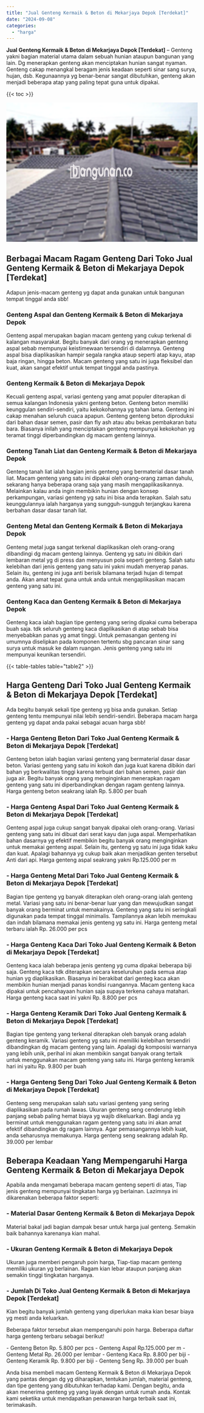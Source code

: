```yaml
---
title: "Jual Genteng Kermaik & Beton di Mekarjaya Depok [Terdekat]"
date: "2024-09-08"
categories: 
  - "harga"
---
```


**Jual Genteng Kermaik & Beton di Mekarjaya Depok \[Terdekat\]** – Genteng yakni bagian material utama dalam sebuah hunian ataupun bangunan yang lain. Dg menerapkan genteng akan menciptakan hunian sangat nyaman. Genteng cakap menangkal beragam jenis keadaan seperti sinar sang surya, hujan, dsb. Kegunaannya yg benar-benar sangat dibutuhkan, genteng akan menjadi beberapa atap yang paling tepat guna untuk dipakai.

{{< toc >}}

![Jual Genteng Kermaik & Beton di Mekarjaya Depok [Terdekat]](/images/genteng-minimalis-murah07.png)

## Berbagai Macam Ragam Genteng Dari Toko Jual Genteng Kermaik & Beton di Mekarjaya Depok \[Terdekat\]

Adapun jenis-macam genteng yg dapat anda gunakan untuk bangunan tempat tinggal anda sbb!

### Genteng Aspal dan Genteng Kermaik & Beton di Mekarjaya Depok

Genteng aspal merupakan bagian macam genteng yang cukup terkenal di kalangan masyarakat. Begitu banyak dari orang yg menerapkan genteng aspal sebab mempunyai keistimewaan tersendiri di dalamnya. Genteng aspal bisa diaplikasikan hampir segala rangka ataup seperti atap kayu, atap baja ringan, hingga beton. Macam genteng yang satu ini juga fleksibel dan kuat, akan sangat efektif untuk tempat tinggal anda pastinya.

### Genteng Kermaik & Beton di Mekarjaya Depok

Kecuali genteng aspal, variasi genteng yang amat populer diterapkan di semua kalangan Indonesia yakni genteng beton. Genteng beton memiliki keunggulan sendiri-sendiri, yaitu kekokohannya yg tahan lama. Genteng ini cakap menahan seluruh cuaca apapun. Genteng genteng beton diproduksi dari bahan dasar semen, pasir dan fly ash atau abu bekas pembakaran batu bara. Biasanya inilah yang menciptakan genteng mempunyai kekokohan yg teramat tinggi diperbandingkan dg macam genteng lainnya.

### Genteng Tanah Liat dan Genteng Kermaik & Beton di Mekarjaya Depok

Genteng tanah liat ialah bagian jenis genteng yang bermaterial dasar tanah liat. Macam genteng yang satu ini dipakai oleh orang-orang zaman dahulu, sekarang hanya beberapa orang saja yang masih mengaplikasikannya. Melainkan kalau anda ingin membikin hunian dengan konsep perkampungan, variasi genteng yg satu ini bisa anda terapkan. Salah satu keunggulannya ialah harganya yang sungguh-sungguh terjangkau karena berbahan dasar dasar tanah liat.

### Genteng Metal dan Genteng Kermaik & Beton di Mekarjaya Depok

Genteng metal juga sangat terkenal diaplikasikan oleh orang-orang dibandingi dg macam genteng lainnya. Genteng yg satu ini dibikin dari lembaran metal yg di press dan menyusun pola seperti genteng. Salah satu kelebihan dari jenis genteng yang satu ini yakni mudah menyerap panas. Selain itu, genteng ini juga anti berisik bilamana terjadi hujan di tempat anda. Akan amat tepat guna untuk anda untuk mengaplikasikan macam genteng yang satu ini.

### Genteng Kaca dan Genteng Kermaik & Beton di Mekarjaya Depok

Genteng kaca ialah bagian tipe genteng yang sering dipakai cuma beberapa buah saja. tdk seluruh genteng kaca diaplikasikan di atap sebab bisa menyebabkan panas yg amat tinggi. Untuk pemasangan genteng ini umumnya diselipkan pada komponen tertentu sbg pancaran sinar sang surya untuk masuk ke dalam ruangan. Jenis genteng yang satu ini mempunyai keunikan tersendiri.

{{< table-tables table="table2" >}}

## Harga Genteng Dari Toko Jual Genteng Kermaik & Beton di Mekarjaya Depok \[Terdekat\]

Ada begitu banyak sekali tipe genteng yg bisa anda gunakan. Setiap genteng tentu mempunyai nilai lebih sendiri-sendiri. Beberapa macam harga genteng yg dapat anda pakai sebagai acuan harga sbb!

### \- Harga Genteng Beton Dari Toko Jual Genteng Kermaik & Beton di Mekarjaya Depok \[Terdekat\]

Genteng beton ialah bagian variasi genteng yang bermaterial dasar dasar beton. Variasi genteng yang satu ini kokoh dan juga kuat karena dibikin dari bahan yg berkwalitas tinggi karena terbuat dari bahan semen, pasir dan juga air. Begitu banyak orang yang menginginkan menerapkan ragam genteng yang satu ini diperbandingkan dengan ragam genteng lainnya. Harga genteng beton seakrang ialah Rp. 5.800 per buah

### \- Harga Genteng Aspal Dari Toko Jual Genteng Kermaik & Beton di Mekarjaya Depok \[Terdekat\]

Genteng aspal juga cukup sangat banyak dipakai oleh orang-orang. Variasi genteng yang satu ini dibuat dari serat kayu dan juga aspal. Memperhatikan bahan dasarnya yg efektif membikin begitu banyak orang menginginkan untuk memakai genteng aspal. Selain itu, genteng yg satu ini juga tidak kaku dan kuat. Apalagi bahannya yg cukup baik akan menjadikan genten tersebut Anti dari api. Harga genteng aspal seakrang yakni Rp.125.000 per m

### \- Harga Genteng Metal Dari Toko Jual Genteng Kermaik & Beton di Mekarjaya Depok \[Terdekat\]

Bagian tipe genteng yg banyak diterapkan oleh orang-orang ialah genteng metal. Variasi yang satu ini benar-benar luar yang dan mewujudkan sangat banyak orang berminat untuk memakainya. Genteng yang satu ini seringkali digunakan pada tempat tinggal minimalis. Tampilannya akan lebih memukau dan indah bilamana memakai jenis genteng yg satu ini. Harga genteng metal terbaru ialah Rp. 26.000 per pcs

### \- Harga Genteng Kaca Dari Toko Jual Genteng Kermaik & Beton di Mekarjaya Depok \[Terdekat\]

Genteng kaca ialah beberapa jenis genteng yg cuma dipakai beberapa biji saja. Genteng kaca tdk diterapkan secara keseluruhan pada semua atap hunian yg diaplikasikan. Biasanya ini berakibat dari genteg kaca akan membikin hunian menjadi panas kondisi ruangannya. Macam genteng kaca dipakai untuk pencahayaan hunian saja supaya terkena cahaya matahari. Harga genteng kaca saat ini yakni Rp. 8.800 per pcs

### \- Harga Genteng Keramik Dari Toko Jual Genteng Kermaik & Beton di Mekarjaya Depok \[Terdekat\]

Bagian tipe genteng yang terkenal diterapkan oleh banyak orang adalah genteng keramik. Variasi genteng yg satu ini memiliki kelebihan tersendiri dibandingkan dg macam genteng yang lain. Apalagi dg komposisi warnanya yang lebih unik, perihal ini akan membikin sangat banyak orang tertaik untuk menggunakan macam genteng yang satu ini. Harga genteng keramik hari ini yaitu Rp. 9.800 per buah

### \- Harga Genteng Seng Dari Toko Jual Genteng Kermaik & Beton di Mekarjaya Depok \[Terdekat\]

Genteng seng merupakan salah satu variasi genteng yang sering diaplikasikan pada rumah lawas. Ukuran genteng seng cenderung lebih panjang sebab paling hemat biaya yg wajib dikeluarkan. Bagi anda yg berminat untuk menggunakan ragam genteng yang satu ini akan amat efektif dibandingkan dg ragam lainnya. Agar pemasangannya lebih kuat, anda seharusnya memakunya. Harga genteng seng seakrang adalah Rp. 39.000 per lembar

## Beberapa Keadaan Yang Mempengaruhi Harga Genteng Kermaik & Beton di Mekarjaya Depok

Apabila anda mengamati beberapa macam genteng seperti di atas, Tiap jenis genteng mempunyai tingkatan harga yg berlainan. Lazimnya ini dikarenakan beberapa faktor seperti:

### \- Material Dasar Genteng Kermaik & Beton di Mekarjaya Depok

Material bakal jadi bagian dampak besar untuk harga jual genteng. Semakin baik bahannya karenanya kian mahal.

### \- Ukuran Genteng Kermaik & Beton di Mekarjaya Depok

Ukuran juga memberi pengaruh poin harga, Tiap-tiap macam genteng memiliki ukuran yg berlainan. Ragam kian lebar ataupun panjang akan semakin tinggi tingkatan harganya.

### \- Jumlah Di Toko Jual Genteng Kermaik & Beton di Mekarjaya Depok \[Terdekat\]

Kian begitu banyak jumlah genteng yang diperlukan maka kian besar biaya yg mesti anda keluarkan.

Beberapa faktor tersebut akan mempengaruhi poin harga. Beberapa daftar harga genteng terbaru sebagai berikut!

\- Genteng Beton Rp. 5.800 per pcs - Genteng Aspal Rp.125.000 per m - Genteng Metal Rp. 26.000 per lembar - Genteng Kaca Rp. 8.800 per biji - Genteng Keramik Rp. 9.800 per biji - Genteng Seng Rp. 39.000 per buah

Anda bisa membeli macam Genteng Kermaik & Beton di Mekarjaya Depok yang pantas dengan dg yg diharapkan, tentukan jumlah, material genteng, dan tipe genteng yang dibutuhkan terhadap kami. Dengan begitu, anda akan menerima genteng yg yang layak dengan untuk rumah anda. Kontak kami seketika untuk mendapatkan penawaran harga terbaik saat ini, terimakasih.

